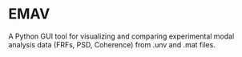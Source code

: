# EMAV
A Python GUI tool for visualizing and comparing experimental modal analysis data (FRFs, PSD, Coherence) from .unv and .mat files.
